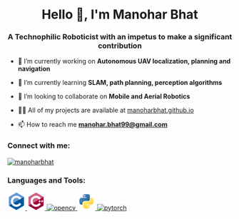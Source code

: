 <h1 align="center">Hello 👋, I'm Manohar Bhat</h1>
<h3 align="center">A Technophilic Roboticist with an impetus to make a significant contribution</h3>

- 🔭 I’m currently working on **Autonomous UAV localization, planning and navigation**

- 🌱 I’m currently learning **SLAM, path planning, perception algorithms**

- 👯 I’m looking to collaborate on **Mobile and Aerial Robotics**

- 👨‍💻 All of my projects are available at [manoharbhat.github.io](https://manoharbhat.github.io/)

- 📫 How to reach me **manohar.bhat99@gmail.com**

<h3 align="left">Connect with me:</h3>
<p align="left">
<a href="https://linkedin.com/in/manoharbhat" target="blank"><img align="center" src="https://raw.githubusercontent.com/rahuldkjain/github-profile-readme-generator/master/src/images/icons/Social/linked-in-alt.svg" alt="manoharbhat" height="30" width="40" /></a>
</p>

<h3 align="left">Languages and Tools:</h3>
<p align="left"> <a href="https://www.cprogramming.com/" target="_blank" rel="noreferrer"> <img src="https://raw.githubusercontent.com/devicons/devicon/master/icons/c/c-original.svg" alt="c" width="40" height="40"/> </a> <a href="https://www.w3schools.com/cpp/" target="_blank" rel="noreferrer"> <img src="https://raw.githubusercontent.com/devicons/devicon/master/icons/cplusplus/cplusplus-original.svg" alt="cplusplus" width="40" height="40"/> </a> <a href="https://opencv.org/" target="_blank" rel="noreferrer"> <img src="https://www.vectorlogo.zone/logos/opencv/opencv-icon.svg" alt="opencv" width="40" height="40"/> </a> <a href="https://www.python.org" target="_blank" rel="noreferrer"> <img src="https://raw.githubusercontent.com/devicons/devicon/master/icons/python/python-original.svg" alt="python" width="40" height="40"/> </a> <a href="https://pytorch.org/" target="_blank" rel="noreferrer"> <img src="https://www.vectorlogo.zone/logos/pytorch/pytorch-icon.svg" alt="pytorch" width="40" height="40"/> </a> </p>
